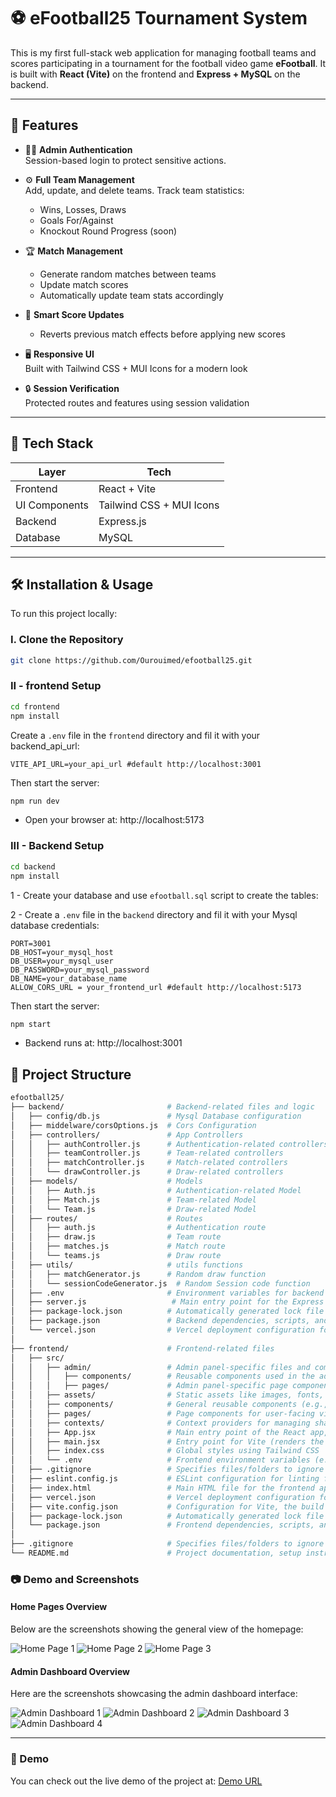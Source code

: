# ⚽ eFootball25 Tournament System

This is my first full-stack web application for managing football teams and scores participating in a tournament for the football video game **eFootball**. It is built with **React (Vite)** on the frontend and **Express + MySQL** on the backend.

---

## 🚀 Features

- 🧑‍💼 **Admin Authentication**  
  Session-based login to protect sensitive actions.

- ⚙️ **Full Team Management**  
  Add, update, and delete teams. Track team statistics:
  - Wins, Losses, Draws
  - Goals For/Against
  - Knockout Round Progress (soon)

- 🏆 **Match Management**  
  - Generate random matches between teams
  - Update match scores
  - Automatically update team stats accordingly

- 🧠 **Smart Score Updates**  
  - Reverts previous match effects before applying new scores

- 🖥️ **Responsive UI**  
  Built with Tailwind CSS + MUI Icons for a modern look

- 🔒 **Session Verification**  
  Protected routes and features using session validation

---

## 🧰 Tech Stack

| Layer        | Tech                        |
|--------------|-----------------------------|
| Frontend     | React + Vite                |
| UI Components| Tailwind CSS + MUI Icons    |
| Backend      | Express.js                  |
| Database     | MySQL                       |

---

## 🛠️ Installation & Usage

To run this project locally:

### I. Clone the Repository

```bash
git clone https://github.com/Ourouimed/efootball25.git
```
### II - frontend Setup
```bash
cd frontend
npm install
```
Create a `.env` file in the `frontend` directory and fil it with your backend_api_url:
```env
VITE_API_URL=your_api_url #default http://localhost:3001
```
Then start the server:
```bash
npm run dev 
```
- Open your browser at: http://localhost:5173

### III - Backend Setup

```bash
cd backend
npm install
```
1 - Create your database and use `efootball.sql` script to create the tables:

2 - Create a `.env` file in the `backend` directory and fil it with your Mysql database credentials:
```env
PORT=3001
DB_HOST=your_mysql_host
DB_USER=your_mysql_user
DB_PASSWORD=your_mysql_password
DB_NAME=your_database_name
ALLOW_CORS_URL = your_frontend_url #default http://localhost:5173
```



Then start the server:
```bash
npm start
```
- Backend runs at: http://localhost:3001



## 📂 Project Structure

```bash
efootball25/
├── backend/                       # Backend-related files and logic
│   ├── config/db.js               # Mysql Database configuration
│   ├── middelware/corsOptions.js  # Cors Configuration
│   ├── controllers/               # App Controllers
│   │   ├── authController.js      # Authentication-related controllers
│   │   ├── teamController.js      # Team-related controllers
│   │   ├── matchController.js     # Match-related controllers
│   │   └── drawController.js      # Draw-related controllers
│   ├── models/                    # Models 
│   │   ├── Auth.js                # Authentication-related Model
│   │   ├── Match.js               # Team-related Model
│   │   └── Team.js                # Draw-related Model
│   ├── routes/                    # Routes
│   │   ├── auth.js                # Authentication route
│   │   ├── draw.js                # Team route
│   │   ├── matches.js             # Match route
│   │   └── teams.js               # Draw route
│   ├── utils/                     # utils functions 
│   │   ├── matchGenerator.js      # Random draw function
│   │   └── sessionCodeGenerator.js  # Random Session code function
│   ├── .env                       # Environment variables for backend (e.g., database credentials)
│   ├── server.js                   # Main entry point for the Express app
│   ├── package-lock.json          # Automatically generated lock file for backend dependencies
│   ├── package.json               # Backend dependencies, scripts, and metadata
│   └── vercel.json                # Vercel deployment configuration for backend
│
├── frontend/                      # Frontend-related files
│   ├── src/
│   │   ├── admin/                 # Admin panel-specific files and components
│   │   │   ├── components/        # Reusable components used in the admin panel (e.g., Navbar, StatsCard)
│   │   │   ├── pages/             # Admin panel-specific page components (e.g., Dashboard, Login)
│   │   ├── assets/                # Static assets like images, fonts, and other resources
│   │   ├── components/            # General reusable components (e.g., Header, MenuHome)
│   │   ├── pages/                 # Page components for user-facing views (e.g., Stats, Register)
│   │   ├── contexts/              # Context providers for managing shared state (e.g., SideNavContext)
│   │   ├── App.jsx                # Main entry point of the React app, including routing and context providers
│   │   ├── main.jsx               # Entry point for Vite (renders the React app)
│   │   ├── index.css              # Global styles using Tailwind CSS
│   │   └── .env                   # Frontend environment variables (e.g., API_URL for backend)
│   ├── .gitignore                 # Specifies files/folders to ignore in version control
│   ├── eslint.config.js           # ESLint configuration for linting frontend code
│   ├── index.html                 # Main HTML file for the frontend app
│   ├── vercel.json                # Vercel deployment configuration for frontend
│   ├── vite.config.json           # Configuration for Vite, the build tool
│   ├── package-lock.json          # Automatically generated lock file for frontend dependencies
│   └── package.json               # Frontend dependencies, scripts, and metadata
│
├── .gitignore                     # Specifies files/folders to ignore in version control for the entire project
└── README.md                      # Project documentation, setup instructions, and features overview
```
### 📷 Demo and Screenshots

#### Home Pages Overview
Below are the screenshots showing the general view of the homepage:

![Home Page 1](frontend/public/assets/images/screen1.png)
![Home Page 2](frontend/public/assets/images/screen2.png)
![Home Page 3](frontend/public/assets/images/screen3.png)

#### Admin Dashboard Overview
Here are the screenshots showcasing the admin dashboard interface:

![Admin Dashboard 1](frontend/public/assets/images/screen4.png)
![Admin Dashboard 2](frontend/public/assets/images/screen5.png)
![Admin Dashboard 3](frontend/public/assets/images/screen6.png)
![Admin Dashboard 4](frontend/public/assets/images/screen7.png)

---

### 🚀 Demo
You can check out the live demo of the project at: [Demo URL](https://efootball25-league.vercel.app/)
